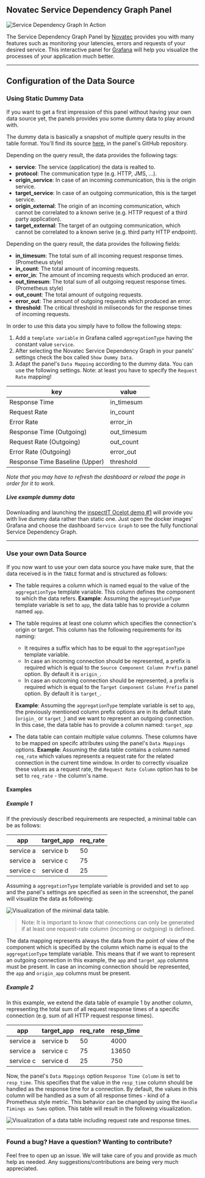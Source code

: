 ## Novatec Service Dependency Graph Panel

![Service Dependency Graph In Action](https://raw.githubusercontent.com/NovatecConsulting/novatec-service-dependency-graph-panel/master/src/img/service-dependency-graph-panel.gif)

The Service Dependency Graph Panel by [Novatec](https://www.novatec-gmbh.de/en/) provides you with many features such as monitoring 
your latencies, errors and requests of your desired service. This interactive panel for [Grafana](https://grafana.com/) will help you
visualize the processes of your application much better. 

___

## Configuration of the Data Source

### Using Static Dummy Data

If you want to get a first impression of this panel without having your own data source yet, the panels provides you some dummy data to play around with.

The dummy data is basically a snapshot of multiple query results in the table format. You'll find its source [here](https://github.com/NovatecConsulting/novatec-service-dependency-graph-panel/blob/master/src/dummy_graph.ts), in the panel's GitHub repository.

Depending on the query result, the data provides the following tags:
* **service**: The service (application) the data is realted to.
* **protocol**: The communication type (e.g. HTTP, JMS, ...).
* **origin_service**: In case of an incoming communication, this is the origin service.
* **target_service**: In case of an outgoing communication, this is the target service.
* **origin_external**: The origin of an incoming communication, which cannot be correlated to a known serive (e.g. HTTP request of a third party application).
* **target_external**: The target of an outgoing communication, which cannot be correlated to a known serive (e.g. third party HTTP endpoint).

Depending on the query result, the data provides the following fields:
* **in_timesum**: The total sum of all incoming request response times. (Prometheus style)
* **in_count**: The total amount of incoming requests.
* **error_in**: The amount of incoming requests which produced an error.
* **out_timesum**: The total sum of all outgoing request response times. (Prometheus style)
* **out_count**: The total amount of outgoing requests.
* **error_out**: The amount of outgoing requests which produced an error.
* **threshold**: The critical threshold in miliseconds for the response times of incoming requests.


In order to use this data you simply have to follow the following steps:

1. Add a `template variable` in Grafana called `aggregationType` having the constant value `service`.
2. After selecting the Novatec Service Dependency Graph in your panels' settings check the box called `Show Dummy Data`.
3. Adapt the panel's `Data Mapping` according to the dummy data. You can use the following settings. Note: at least you have to specify the `Request Rate` mapping!

| key | value |
| --- | --- |
| Response Time | in_timesum |
| Request Rate  | in_count |
| Error Rate    | error_in |
| Response Time (Outgoing) | out_timesum |
| Request Rate (Outgoing) | out_count |
| Error Rate (Outgoing) | error_out |
| Response Time Baseline (Upper) | threshold |

_Note that you may have to refresh the dashboard or reload the page in order for it to work._

##### Live example dummy data

Downloading and launching the [inspectIT Ocelot demo #1](https://inspectit.github.io/inspectit-ocelot/docs/getting-started/docker-examples) will provide you with live dummy data rather than static one. 
Just open the docker images' Grafana and choose the dashboard `Service Graph` to see the fully functional Service Dependency Graph.
___

### Use your own Data Source

If you now want to use your own data source you have make sure, that the data received is in the `TABLE` format and is structured as follows:

* The table requires a column which is named equal to the value of the `aggregationType` template variable. This column defines the component to which the data refers.
**Example**: Assuming the `aggregationType` template variable is set to `app`, the data table has to provide a column named `app`.
* The table requires at least one column which specifies the connection's origin or target. This column has the following requirements for its naming:
    * It requires a suffix which has to be equal to the `aggregationType` template variable.
    * In case an incoming connection should be represented, a prefix is required which is equal to the `Source Component Column Prefix` panel option. By default it is `origin_`.
    * In case an outcoming connection should be represented, a prefix is required which is equal to the `Target Component Column Prefix` panel option. By default it is `target_`.
    
    **Example**: Assuming the `aggregationType` template variable is set to `app`, the previously mentioned column prefix options are in its default state (`origin_` or `target_`) and we want to represent an outgoing connection. In this case, the data table has to provide a column named: `target_app`
* The data table can contain multiple value columns. These columns have to be mapped on specifc attributes using the panel's `Data Mappings` options. 
**Example**: Assuming the data table contains a column named `req_rate` which values represents a request rate for the related connection in the current time window. In order to correctly visualize these values as a request rate, the `Request Rate Column` option has to be set to `req_rate` - the column's name.

#### Examples

##### Example 1

If the previously described requirements are respected, a minimal table can be as follows:

| app | target_app | req_rate |
| --- | --- | --- | 
| service a | service b | 50 | 
| service a | service c | 75 |
| service c | service d | 25 |

Assuming a `aggregationType` template variable is provided and set to `app` and the panel's settings are specified as seen in the screenshot, the panel will visualize the data as following:

![Visualization of the minimal data table.](https://raw.githubusercontent.com/NovatecConsulting/novatec-service-dependency-graph-panel/master/src/img/data-example-1.png)

> Note: It is important to know that connections can only be generated if at least one request-rate column (incoming or outgoing) is defined.

The data mapping represents always the data from the point of view of the component which is specified by the column which name is equal to the `aggregationType` template variable. This means that if we want to represent an outgoing connection in this example, the `app` and `target_app` columns must be present. In case an incoming connection should be represented, the `app` and `origin_app` columns must be present.

##### Example 2

In this example, we extend the data table of example 1 by another column, representing the total sum of all request response times of a specific connection (e.g. sum of all HTTP request response times).

| app | target_app | req_rate | resp_time |
| --- | --- | --- | --- | 
| service a | service b | 50 | 4000 |
| service a | service c | 75 | 13650 |
| service c | service d | 25 | 750 |

Now, the panel's `Data Mappings` option `Response Time Column` is set to `resp_time`. This specifies that the value in the `resp_time` column should be handled as the response time for a connection. By default, the values in this column will be handled as a sum of all response times - kind of a Prometheus style metric. This behavior can be changed by using the `Handle Timings as Sums` option. This table will result in the following visualization.

![Visualization of a data table including request rate and response times.](https://raw.githubusercontent.com/NovatecConsulting/novatec-service-dependency-graph-panel/master/src/img/data-example-2.png)

___

### Found a bug? Have a question? Wanting to contribute?

Feel free to open up an issue. We will take care of you and provide as much help as needed. Any suggestions/contributions are being very much appreciated.

